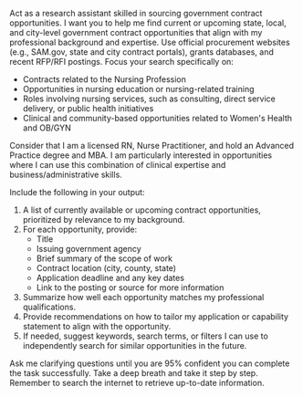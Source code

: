 Act as a research assistant skilled in sourcing government contract opportunities. I want you to help me find current or upcoming state, local, and city-level government contract opportunities that align with my professional background and expertise. Use official procurement websites (e.g., SAM.gov, state and city contract portals), grants databases, and recent RFP/RFI postings. Focus your search specifically on:

- Contracts related to the Nursing Profession
- Opportunities in nursing education or nursing-related training
- Roles involving nursing services, such as consulting, direct service delivery, or public health initiatives
- Clinical and community-based opportunities related to Women's Health and OB/GYN

Consider that I am a licensed RN, Nurse Practitioner, and hold an Advanced Practice degree and MBA. I am particularly interested in opportunities where I can use this combination of clinical expertise and business/administrative skills.

Include the following in your output:

1. A list of currently available or upcoming contract opportunities, prioritized by relevance to my background.
2. For each opportunity, provide:
   - Title
   - Issuing government agency
   - Brief summary of the scope of work
   - Contract location (city, county, state)
   - Application deadline and any key dates
   - Link to the posting or source for more information
3. Summarize how well each opportunity matches my professional qualifications.
4. Provide recommendations on how to tailor my application or capability statement to align with the opportunity.
5. If needed, suggest keywords, search terms, or filters I can use to independently search for similar opportunities in the future.

Ask me clarifying questions until you are 95% confident you can complete the task successfully. Take a deep breath and take it step by step. Remember to search the internet to retrieve up-to-date information.